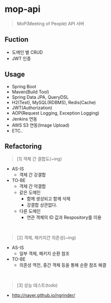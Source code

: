 # mop-api
> MoP(Meeting of People) API 서버  

## Fuction
* 도메인 별 CRUD
* JWT 인증

## Usage
* Spring Boot
* Maven(Build Tool)
* Spring Data JPA, QueryDSL
* H2(Test), MySQL(RDBMS), Redis(Cache)
* JWT(Authorization)
* AOP(Request Logging, Exception Logging)
* Jenkins 연동
* AWS S3 연동(Image Upload)
* ETC..

## Refactoring
> [1] 객체 간 결합도(~ing)
* AS-IS
  * 객체 간 강결합
* TO-BE
  * 객체 간 약결합
  * 같은 도메인
    * 함께 생성되고 함께 삭제
    * 강결합 상관없다.
  * 다른 도메인
    * 연관 객체의 ID 값과 Respository를 이용  
    
<br>

> [2] 객체, 패키지간 의존성(~ing)
* AS-IS
  * 일부 객체, 패키지 순환 참조
* TO-BE
  * 의존성 역전, 중간 객체 등을 통해 순환 참조 해결

<br>

> [3] 성능 테스트(todo)
* http://naver.github.io/ngrinder/

